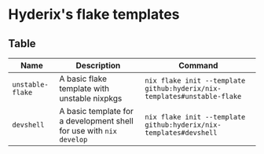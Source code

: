 # Hyderix's flake templates

## Table

| Name             | Description                                                         | Command                                                                 |
| ---------------- | ------------------------------------------------------------------- | ----------------------------------------------------------------------- |
| `unstable-flake` | A basic flake template with unstable nixpkgs                        | `nix flake init --template github:hyderix/nix-templates#unstable-flake` |
| `devshell`       | A basic template for a development shell for use with `nix develop` | `nix flake init --template github:hyderix/nix-templates#devshell`       |
